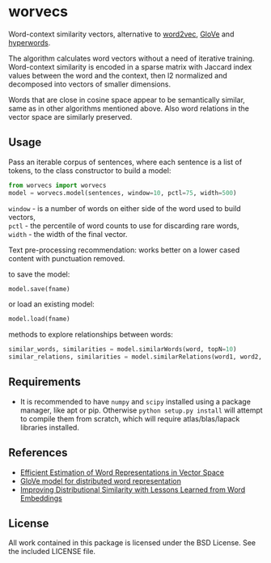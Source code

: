# worvecs  

Word-context similarity vectors, alternative to [word2vec](https://code.google.com/archive/p/word2vec/), [GloVe](https://github.com/stanfordnlp/GloVe) and [hyperwords](https://bitbucket.org/omerlevy/hyperwords).  

The algorithm calculates word vectors without a need of iterative training. Word-context similarity is encoded in a sparse matrix with Jaccard index values between the word and the context, then l2 normalized and decomposed into vectors of smaller dimensions.  

Words that are close in cosine space appear to be semantically similar, same as in other algorithms mentioned above. Also word relations in the vector space are similarly preserved.  


## Usage  

Pass an iterable corpus of sentences, where each sentence is a list of tokens, to the class constructor to build a model:  

```python
from worvecs import worvecs  
model = worvecs.model(sentences, window=10, pctl=75, width=500)  
```

`window` - is a number of words on either side of the word used to build vectors,  
`pctl` - the percentile of word counts to use for discarding rare words,  
`width` - the width of the final vector.  

Text pre-processing recommendation: works better on a lower cased content with punctuation removed.  

to save the model:  

```python
model.save(fname)  
```  

or load an existing model:  

```python
model.load(fname)  
```  

methods to explore relationships between words:  

```python
similar_words, similarities = model.similarWords(word, topN=10)  
similar_relations, similarities = model.similarRelations(word1, word2, word3, topN=10)  
```  


## Requirements

 - It is recommended to have `numpy` and `scipy` installed using a package manager, like apt or pip. Otherwise `python setup.py install` will attempt to compile them from scratch, which will require atlas/blas/lapack libraries installed.


## References
 - [Efficient Estimation of Word Representations in Vector Space](https://arxiv.org/abs/1301.3781)
 - [GloVe model for distributed word representation](https://github.com/stanfordnlp/GloVe)
 - [Improving Distributional Similarity with Lessons Learned from Word Embeddings](http://www.aclweb.org/anthology/Q15-1016)

 ## License
 All work contained in this package is licensed under the BSD License. See the included LICENSE file.

